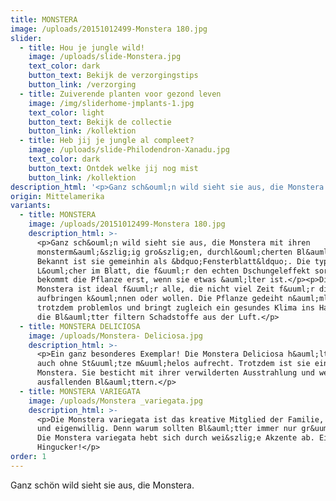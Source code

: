 ```yaml
---
title: MONSTERA
image: /uploads/20151012499-Monstera 180.jpg
slider:
  - title: Hou je jungle wild!
    image: /uploads/slide-Monstera.jpg
    text_color: dark
    button_text: Bekijk de verzorgingstips
    button_link: /verzorging
  - title: Zuiverende planten voor gezond leven
    image: /img/sliderhome-jmplants-1.jpg
    text_color: light
    button_text: Bekijk de collectie
    button_link: /kollektion
  - title: Heb jij je jungle al compleet?
    image: /uploads/slide-Philodendron-Xanadu.jpg
    text_color: dark
    button_text: Ontdek welke jij nog mist
    button_link: /kollektion
description_html: '<p>Ganz sch&ouml;n wild sieht sie aus, die Monstera.</p>'
origin: Mittelamerika
variants:
  - title: MONSTERA
    image: /uploads/20151012499-Monstera 180.jpg
    description_html: >-
      <p>Ganz sch&ouml;n wild sieht sie aus, die Monstera mit ihren
      monsterm&auml;&szlig;ig gro&szlig;en, durchl&ouml;cherten Bl&auml;ttern.
      Bekannt ist sie gemeinhin als &bdquo;Fensterblatt&ldquo;. Die typischen
      L&ouml;cher im Blatt, die f&uuml;r den echten Dschungeleffekt sorgen,
      bekommt die Pflanze erst, wenn sie etwas &auml;lter ist.</p><p>Die
      Monstera ist ideal f&uuml;r alle, die nicht viel Zeit f&uuml;r die Pflege
      aufbringen k&ouml;nnen oder wollen. Die Pflanze gedeiht n&auml;mlich
      trotzdem problemlos und bringt zugleich ein gesundes Klima ins Haus, denn
      die Bl&auml;tter filtern Schadstoffe aus der Luft.</p>
  - title: MONSTERA DELICIOSA
    image: /uploads/Monstera- Deliciosa.jpg
    description_html: >-
      <p>Ein ganz besonderes Exemplar! Die Monstera Deliciosa h&auml;lt sich
      auch ohne St&uuml;tze m&uuml;helos aufrecht. Trotzdem ist sie eine echte
      Monstera. Sie besticht mit ihrer verwilderten Ausstrahlung und weit
      ausfallenden Bl&auml;ttern.</p>
  - title: MONSTERA VARIEGATA
    image: /uploads/Monstera _variegata.jpg
    description_html: >-
      <p>Die Monstera variegata ist das kreative Mitglied der Familie, originell
      und eigenwillig. Denn warum sollten Bl&auml;tter immer nur gr&uuml;n sein?
      Die Monstera variegata hebt sich durch wei&szlig;e Akzente ab. Ein
      Hingucker!</p>
order: 1
---
```



Ganz schön wild sieht sie aus, die Monstera.
